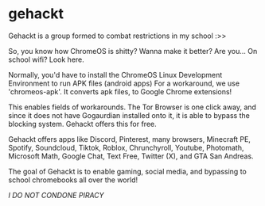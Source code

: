 # gehackt
Gehackt is a group formed to combat restrictions in my school :>>

So, you know how ChromeOS is shitty? Wanna make it better?
Are you...  On school wifi? Look here.

Normally, you'd have to install the ChromeOS Linux Development Environment to run APK files (android apps)
For a workaround, we use 'chromeos-apk'. It converts apk files, to Google Chrome extensions!

This enables fields of workarounds. The Tor Browser is one click away, and since it does not have Gogaurdian installed onto it, it is able to bypass the blocking system. Gehackt offers this for free.

Gehackt offers apps like Discord, Pinterest, many browsers, Minecraft PE, Spotify, Soundcloud, Tiktok, Roblox, Chrunchyroll, Youtube, Photomath, Microsoft Math, Google Chat, Text Free, Twitter (X), and GTA San Andreas.

The goal of Gehackt is to enable gaming, social media, and bypassing to school chromebooks all over the world!

*I DO NOT CONDONE PIRACY*
